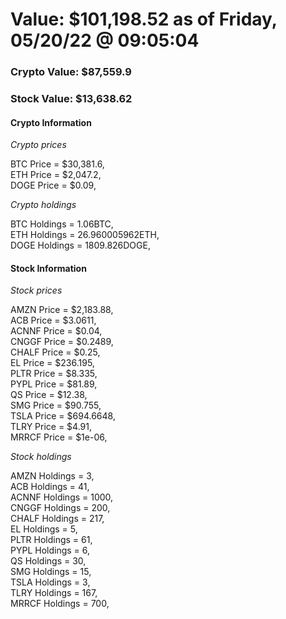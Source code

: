 # Value: $101,198.52 as of Friday, 05/20/22 @ 09:05:04 

### Crypto Value: $87,559.9

### Stock Value: $13,638.62

#### Crypto Information 
*Crypto prices* 

BTC Price = $30,381.6,  
ETH Price = $2,047.2,  
DOGE Price = $0.09,  


*Crypto holdings* 

BTC Holdings = 1.06BTC,  
ETH Holdings = 26.960005962ETH,  
DOGE Holdings = 1809.826DOGE,  


#### Stock Information 

*Stock prices* 

AMZN Price = $2,183.88,  
ACB Price = $3.0611,  
ACNNF Price = $0.04,  
CNGGF Price = $0.2489,  
CHALF Price = $0.25,  
EL Price = $236.195,  
PLTR Price = $8.335,  
PYPL Price = $81.89,  
QS Price = $12.38,  
SMG Price = $90.755,  
TSLA Price = $694.6648,  
TLRY Price = $4.91,  
MRRCF Price = $1e-06,  


*Stock holdings* 

AMZN Holdings = 3,  
ACB Holdings = 41,  
ACNNF Holdings = 1000,  
CNGGF Holdings = 200,  
CHALF Holdings = 217,  
EL Holdings = 5,  
PLTR Holdings = 61,  
PYPL Holdings = 6,  
QS Holdings = 30,  
SMG Holdings = 15,  
TSLA Holdings = 3,  
TLRY Holdings = 167,  
MRRCF Holdings = 700,  


